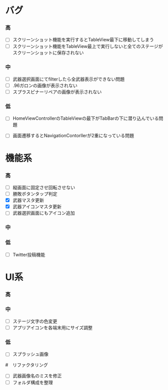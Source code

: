# バグ  
### 高  
- [ ] スクリーンショット機能を実行するとTableView最下に移動してしまう  
- [ ] スクリーンショット機能をTableView最上で実行しないと全てのステージがスクリーンショットに保存されない  
  
### 中  
- [ ] 武器選択画面にてfilterしたら全武器表示ができない問題  
- [ ] .96ガロンの画像が表示されない  
- [ ] スプラスピナーリペアの画像が表示されない  
  
### 低  
  
- [ ] HomeViewControllerのTableViewの最下がTabBarの下に潜り込んでいる問題  
- [ ] 画面遷移するとNavigationContorllerが2重になっている問題  
  
  
# 機能系  
### 高  
- [ ] 縦画面に固定させ回転させない  
- [ ] 勝敗ボタンタップ判定  
- [x] 武器マスタ更新  
- [x] 武器アイコンマスタ更新  
- [ ] 武器選択画面にもアイコン追加  
  
### 中  
  
### 低  
- [ ] Twitter投稿機能  
  
  
# UI系  
### 高  
  
### 中   
- [ ] ステージ文字の色変更  
- [ ] アプリアイコンを各端末用にサイズ調整
  
### 低  
- [ ] スプラッシュ画像  
  
#　リファクタリング  
- [ ] 武器画像名のミスを修正  
- [ ] フォルダ構成を整理  